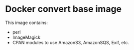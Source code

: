 # Docker convert base image

This image contains:

* perl
* ImageMagick
* CPAN modules to use AmazonS3, AmazonSQS, Exif, etc.
